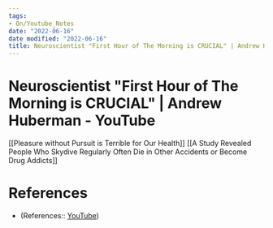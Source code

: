 ```yaml
---
tags:
- On/Youtube_Notes
date: "2022-06-16"
date modified: "2022-06-16"
title: Neuroscientist "First Hour of The Morning is CRUCIAL" | Andrew Huberman - YouTube
---
```


# Neuroscientist "First Hour of The Morning is CRUCIAL" | Andrew Huberman - YouTube
[[Pleasure without Pursuit is Terrible for Our Health]]
[[A Study Revealed People Who Skydive Regularly Often Die in Other Accidents or Become Drug Addicts]]

# References
- (References:: [YouTube](https://www.youtube.com/watch?v=jBwM-mCLQQo))
